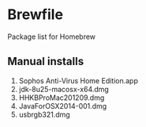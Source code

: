 Brewfile
========

Package list for Homebrew

## Manual installs

1. Sophos Anti-Virus Home Edition.app
2. jdk-8u25-macosx-x64.dmg
3. HHKBProMac201209.dmg
4. JavaForOSX2014-001.dmg
5. usbrgb321.dmg

